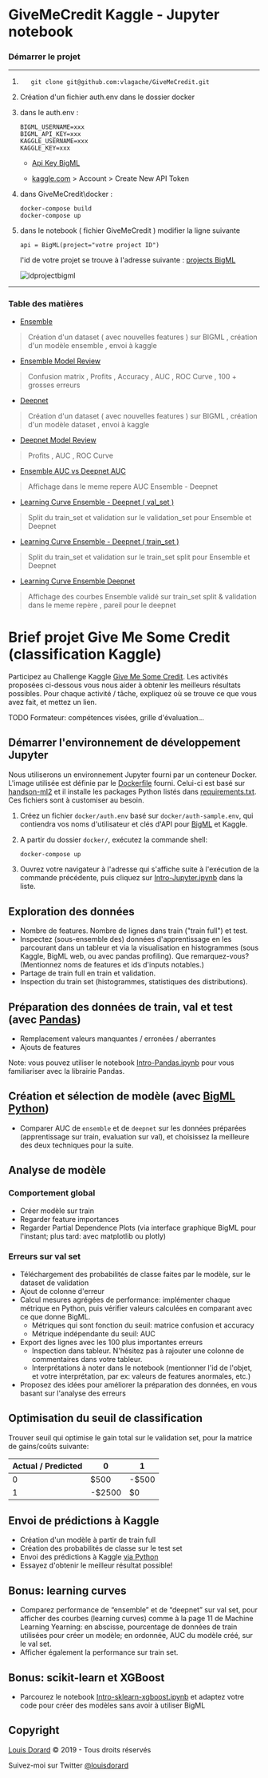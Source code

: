 # GiveMeCredit Kaggle - Jupyter notebook 

### Démarrer le projet 
________________________________________________________
1. 
     ```
        git clone git@github.com:vlagache/GiveMeCredit.git
     ```
2. Création d'un fichier auth.env dans le dossier docker
3. dans le auth.env : 
    ```
    BIGML_USERNAME=xxx
    BIGML_API_KEY=xxx
    KAGGLE_USERNAME=xxx
    KAGGLE_KEY=xxx
    ```
    - [Api Key BigML](https://bigml.com/account/apikey)

    - [kaggle.com](https://www.kaggle.com/) > Account > Create New API Token
4. dans GiveMeCredit\docker :
    ```
    docker-compose build 
    docker-compose up
    ```
5. dans le notebook ( fichier GiveMeCredit ) modifier la ligne suivante 
    ```
    api = BigML(project="votre project ID")
    ```
    l'id de votre projet se trouve à l'adresse suivante : [projects BigML](https://bigml.com/dashboard/projects/)

    ![idprojectbigml](https://github.com/vlagache/GiveMeCredit/blob/master/img/idprojectbigml.JPG) 


__________________________________________________________________
### Table des matières


*  [Ensemble](https://github.com/vlagache/GiveMeCredit/blob/master/GiveMeCredit-Ensemble.ipynb)
> Création d'un dataset ( avec nouvelles features ) sur BIGML , création d'un modèle ensemble ,  envoi à kaggle
*  [Ensemble Model Review](https://github.com/vlagache/GiveMeCredit/blob/master/GiveMeCredit-Ensemble-ModelReview.ipynb)
> Confusion matrix , Profits , Accuracy , AUC , ROC Curve , 100 + grosses erreurs
*  [Deepnet](https://github.com/vlagache/GiveMeCredit/blob/master/GiveMeCredit-Deepnet.ipynb)
> Création d'un dataset ( avec nouvelles features ) sur BIGML , création d'un modèle dataset ,  envoi à kaggle
* [Deepnet Model Review](https://github.com/vlagache/GiveMeCredit/blob/master/GiveMeCredit-Deepnet-ModelReview.ipynb)
>  Profits , AUC , ROC Curve
* [Ensemble AUC vs Deepnet AUC ](https://github.com/vlagache/GiveMeCredit/blob/master/GiveMeCredit-EnsemblevsDeepnet-AUC.ipynb)
> Affichage dans le meme repere AUC Ensemble - Deepnet
* [Learning Curve Ensemble - Deepnet ( val_set )](https://github.com/vlagache/GiveMeCredit/blob/master/Ensemble%20vs%20Deepnet%20Learning%20Curves(val_set).ipynb)
> Split du train_set et validation sur le validation_set pour Ensemble et Deepnet 
* [Learning Curve Ensemble - Deepnet ( train_set )](https://github.com/vlagache/GiveMeCredit/blob/master/Ensemble%20vs%20Deepnet%20Learning%20Curves(train_set).ipynb)
> Split du train_set et validation sur le train_set split pour Ensemble et Deepnet 
* [Learning Curve Ensemble Deepnet](https://github.com/vlagache/GiveMeCredit/blob/master/Learning%20Curves%20Ensemble%20%26%20Deepnet.ipynb)
> Affichage des courbes Ensemble validé sur train_set split & validation dans le meme repère  , pareil pour le deepnet


# Brief projet Give Me Some Credit (classification Kaggle)

Participez au Challenge Kaggle [Give Me Some Credit](http://kaggle.com/c/GiveMeSomeCredit/data). Les activités proposées ci-dessous vous nous aider à obtenir les meilleurs résultats possibles. Pour chaque activité / tâche, expliquez où se trouve ce que vous avez fait, et mettez un lien.

TODO Formateur: compétences visées, grille d'évaluation...

## Démarrer l'environnement de développement Jupyter

Nous utiliserons un environnement Jupyter fourni par un conteneur Docker. L'image utilisée est définie par le [Dockerfile](docker/Dockerfile) fourni. Celui-ci est basé sur [handson-ml2](https://github.com/ageron/handson-ml2/tree/master/docker) et il installe les packages Python listés dans [requirements.txt](requirements.txt). Ces fichiers sont à customiser au besoin.

1. Créez un fichier `docker/auth.env` basé sur `docker/auth-sample.env`, qui contiendra vos noms d'utilisateur et clés d'API pour [BigML](https://bigml.com) et Kaggle.
2. A partir du dossier `docker/`, exécutez la commande shell:

    ```bash
    docker-compose up
    ```

3. Ouvrez votre navigateur à l'adresse qui s'affiche suite à l'exécution de la commande précédente, puis cliquez sur [Intro-Jupyter.ipynb](Intro-Jupyter.ipynb) dans la liste.

## Exploration des données

* Nombre de features. Nombre de lignes dans train ("train full") et test.
* Inspectez (sous-ensemble des) données d'apprentissage en les parcourant dans un tableur et via la visualisation en histogrammes (sous Kaggle, BigML web, ou avec pandas profiling). Que remarquez-vous? (Mentionnez noms de features et ids d'inputs notables.)
* Partage de train full en train et validation.
* Inspection du train set (histogrammes, statistiques des distributions).

## Préparation des données de train, val et test (avec [Pandas](http://pandas.pydata.org))

* Remplacement valeurs manquantes / erronées / aberrantes
* Ajouts de features

Note: vous pouvez utiliser le notebook [Intro-Pandas.ipynb](Intro-Pandas.ipynb) pour vous familiariser avec la librairie Pandas.

## Création et sélection de modèle (avec [BigML Python](http://bigml.readthedocs.io))

* Comparer AUC de `ensemble` et de `deepnet` sur les données préparées (apprentissage sur train, evaluation sur val), et choisissez la meilleure des deux techniques pour la suite.

## Analyse de modèle

### Comportement global

* Créer modèle sur train
* Regarder feature importances
* Regarder Partial Dependence Plots (via interface graphique BigML pour l'instant; plus tard: avec matplotlib ou plotly)

### Erreurs sur val set

* Téléchargement des probabilités de classe faites par le modèle, sur le dataset de validation
* Ajout de colonne d'erreur
* Calcul mesures agrégées de performance: implémenter chaque métrique en Python, puis vérifier valeurs calculées en comparant avec ce que donne BigML.
  * Métriques qui sont fonction du seuil: matrice confusion et accuracy
  * Métrique indépendante du seuil: AUC
* Export des lignes avec les 100 plus importantes erreurs
  * Inspection dans tableur. N'hésitez pas à rajouter une colonne de commentaires dans votre tableur.
  * Interprétations à noter dans le notebook (mentionner l'id de l'objet, et votre interprétation, par ex: valeurs de features anormales, etc.)
* Proposez des idées pour améliorer la préparation des données, en vous basant sur l'analyse des erreurs

## Optimisation du seuil de classification

Trouver seuil qui optimise le gain total sur le validation set, pour la matrice de gains/coûts suivante:

  | Actual / Predicted | 0 | 1 |
  |--------------------|---|---|
  | 0 | $500 | -$500 |
  | 1 | -$2500 | $0 |

## Envoi de prédictions à Kaggle

* Création d'un modèle à partir de train full
* Création des probabilités de classe sur le test set
* Envoi des prédictions à Kaggle [via Python](https://github.com/kaggle/kaggle-api)
* Essayez d'obtenir le meilleur résultat possible!

## Bonus: learning curves

* Comparez performance de “ensemble” et de “deepnet” sur val set, pour afficher des courbes (learning curves) comme à la page 11 de Machine Learning Yearning: en abscisse, pourcentage de données de train utilisées pour créer un modèle; en ordonnée, AUC du modèle créé, sur le val set.
* Afficher également la performance sur train set.

## Bonus: scikit-learn et XGBoost

* Parcourez le notebook [Intro-sklearn-xgboost.ipynb](Intro-sklearn-xgboost.ipynb) et adaptez votre code pour créer des modèles sans avoir à utiliser BigML

## Copyright

[Louis Dorard](https://www.louisdorard.com/) © 2019 - Tous droits réservés

Suivez-moi sur Twitter [@louisdorard](https://twitter.com/louisdorard)
